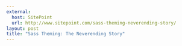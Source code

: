 ```yaml
---
external:
  host: SitePoint
  url: http://www.sitepoint.com/sass-theming-neverending-story/
layout: post
title: "Sass Theming: The Neverending Story"
---
```

